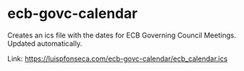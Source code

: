 # ecb-govc-calendar

Creates an ics file with the dates for ECB Governing Council Meetings. Updated automatically.

Link: https://luispfonseca.com/ecb-govc-calendar/ecb_calendar.ics
